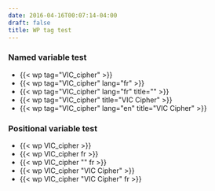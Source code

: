 ```yaml
---
date: 2016-04-16T00:07:14-04:00
draft: false
title: WP tag test
---
```


### Named variable test

* {{< wp tag="VIC_cipher" >}}
* {{< wp tag="VIC_cipher" lang="fr" >}}
* {{< wp tag="VIC_cipher" lang="fr" title="" >}}
* {{< wp tag="VIC_cipher" title="VIC Cipher" >}}
* {{< wp tag="VIC_cipher" lang="en" title="VIC Cipher" >}}


### Positional variable test

* {{< wp VIC_cipher >}}
* {{< wp VIC_cipher fr >}}
* {{< wp VIC_cipher "" fr >}}
* {{< wp VIC_cipher "VIC Cipher" >}}
* {{< wp VIC_cipher "VIC Cipher" fr >}}
